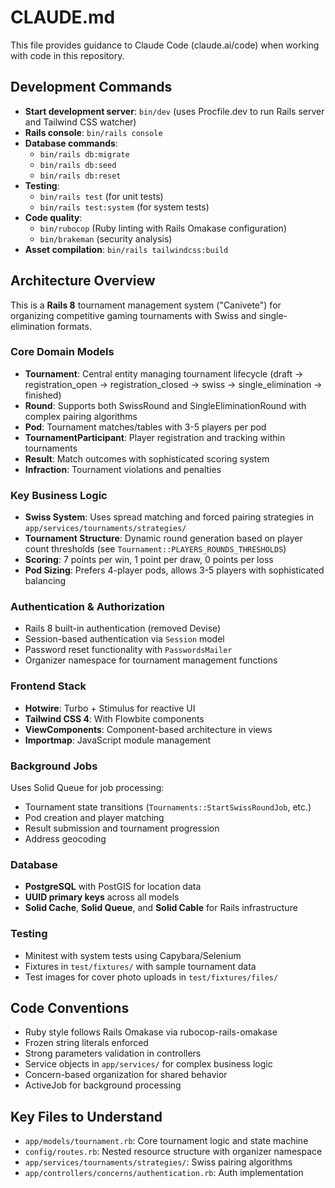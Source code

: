 # CLAUDE.md

This file provides guidance to Claude Code (claude.ai/code) when working with code in this repository.

## Development Commands

- **Start development server**: `bin/dev` (uses Procfile.dev to run Rails server and Tailwind CSS watcher)
- **Rails console**: `bin/rails console`
- **Database commands**: 
  - `bin/rails db:migrate`
  - `bin/rails db:seed`
  - `bin/rails db:reset`
- **Testing**: 
  - `bin/rails test` (for unit tests)
  - `bin/rails test:system` (for system tests)
- **Code quality**:
  - `bin/rubocop` (Ruby linting with Rails Omakase configuration)
  - `bin/brakeman` (security analysis)
- **Asset compilation**: `bin/rails tailwindcss:build`

## Architecture Overview

This is a **Rails 8** tournament management system ("Canivete") for organizing competitive gaming tournaments with Swiss and single-elimination formats.

### Core Domain Models

- **Tournament**: Central entity managing tournament lifecycle (draft → registration_open → registration_closed → swiss → single_elimination → finished)
- **Round**: Supports both SwissRound and SingleEliminationRound with complex pairing algorithms
- **Pod**: Tournament matches/tables with 3-5 players per pod
- **TournamentParticipant**: Player registration and tracking within tournaments
- **Result**: Match outcomes with sophisticated scoring system
- **Infraction**: Tournament violations and penalties

### Key Business Logic

- **Swiss System**: Uses spread matching and forced pairing strategies in `app/services/tournaments/strategies/`
- **Tournament Structure**: Dynamic round generation based on player count thresholds (see `Tournament::PLAYERS_ROUNDS_THRESHOLDS`)
- **Scoring**: 7 points per win, 1 point per draw, 0 points per loss
- **Pod Sizing**: Prefers 4-player pods, allows 3-5 players with sophisticated balancing

### Authentication & Authorization

- Rails 8 built-in authentication (removed Devise)
- Session-based authentication via `Session` model
- Password reset functionality with `PasswordsMailer`
- Organizer namespace for tournament management functions

### Frontend Stack

- **Hotwire**: Turbo + Stimulus for reactive UI
- **Tailwind CSS 4**: With Flowbite components
- **ViewComponents**: Component-based architecture in views
- **Importmap**: JavaScript module management

### Background Jobs

Uses Solid Queue for job processing:
- Tournament state transitions (`Tournaments::StartSwissRoundJob`, etc.)
- Pod creation and player matching
- Result submission and tournament progression
- Address geocoding

### Database

- **PostgreSQL** with PostGIS for location data
- **UUID primary keys** across all models
- **Solid Cache**, **Solid Queue**, and **Solid Cable** for Rails infrastructure

### Testing

- Minitest with system tests using Capybara/Selenium
- Fixtures in `test/fixtures/` with sample tournament data
- Test images for cover photo uploads in `test/fixtures/files/`

## Code Conventions

- Ruby style follows Rails Omakase via rubocop-rails-omakase
- Frozen string literals enforced
- Strong parameters validation in controllers
- Service objects in `app/services/` for complex business logic
- Concern-based organization for shared behavior
- ActiveJob for background processing

## Key Files to Understand

- `app/models/tournament.rb`: Core tournament logic and state machine
- `config/routes.rb`: Nested resource structure with organizer namespace  
- `app/services/tournaments/strategies/`: Swiss pairing algorithms
- `app/controllers/concerns/authentication.rb`: Auth implementation
